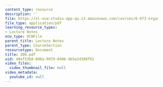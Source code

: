 ```yaml
---
content_type: resource
description: ''
file: https://ol-ocw-studio-app-qa.s3.amazonaws.com/courses/6-973-organic-optoelectronics-spring-2003/40ef53b8606a997904064b5a2d388f61_20b.pdf
file_type: application/pdf
learning_resource_types:
- Lecture Notes
ocw_type: OCWFile
parent_title: Lecture Notes
parent_type: CourseSection
resourcetype: Document
title: 20b.pdf
uid: 40ef53b8-606a-9979-0406-4b5a2d388f61
video_files:
  video_thumbnail_file: null
video_metadata:
  youtube_id: null
---
```


